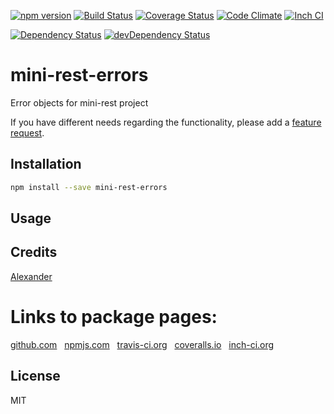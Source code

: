 [![npm version](https://badge.fury.io/js/mini-rest-errors.svg)](http://badge.fury.io/js/mini-rest-errors)
[![Build Status](https://travis-ci.org/alykoshin/mini-rest-errors.svg)](https://travis-ci.org/alykoshin/mini-rest-errors)
[![Coverage Status](https://coveralls.io/repos/alykoshin/mini-rest-errors/badge.svg?branch=master&service=github)](https://coveralls.io/github/alykoshin/mini-rest-errors?branch=master)
[![Code Climate](https://codeclimate.com/github/alykoshin/mini-rest-errors/badges/gpa.svg)](https://codeclimate.com/github/alykoshin/mini-rest-errors)
[![Inch CI](https://inch-ci.org/github/alykoshin/mini-rest-errors.svg?branch=master)](https://inch-ci.org/github/alykoshin/mini-rest-errors)

[![Dependency Status](https://david-dm.org/alykoshin/mini-rest-errors/status.svg)](https://david-dm.org/alykoshin/mini-rest-errors#info=dependencies)
[![devDependency Status](https://david-dm.org/alykoshin/mini-rest-errors/dev-status.svg)](https://david-dm.org/alykoshin/mini-rest-errors#info=devDependencies)


# mini-rest-errors

Error objects for mini-rest project


If you have different needs regarding the functionality, please add a [feature request](https://github.com/alykoshin/mini-rest-errors/issues).


## Installation

```sh
npm install --save mini-rest-errors
```

## Usage


## Credits
[Alexander](https://github.com/alykoshin/)


# Links to package pages:

[github.com](https://github.com/alykoshin/mini-rest-errors) &nbsp; [npmjs.com](https://www.npmjs.com/package/mini-rest-errors) &nbsp; [travis-ci.org](https://travis-ci.org/alykoshin/mini-rest-errors) &nbsp; [coveralls.io](https://coveralls.io/github/alykoshin/mini-rest-errors) &nbsp; [inch-ci.org](https://inch-ci.org/github/alykoshin/mini-rest-errors)


## License

MIT
